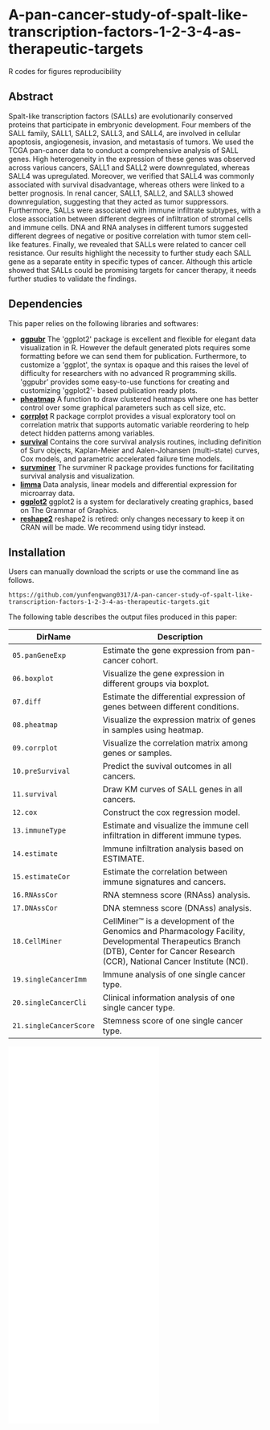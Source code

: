 # A-pan-cancer-study-of-spalt-like-transcription-factors-1-2-3-4-as-therapeutic-targets
R codes for figures reproducibility


## Abstract



Spalt-like transcription factors (SALLs) are evolutionarily conserved proteins that participate in embryonic development. Four members of the SALL family, SALL1, SALL2, SALL3, and SALL4, are involved in cellular apoptosis, angiogenesis, invasion, and metastasis of tumors. We used the TCGA pan-cancer data to conduct a comprehensive analysis of SALL genes. High heterogeneity in the expression of these genes was observed across various cancers, SALL1 and SALL2 were downregulated, whereas SALL4 was upregulated. Moreover, we verified that SALL4 was commonly associated with survival disadvantage, whereas others were linked to a better prognosis. In renal cancer, SALL1, SALL2, and SALL3 showed downregulation, suggesting that they acted as tumor suppressors. Furthermore, SALLs were associated with immune infiltrate subtypes, with a close association between different degrees of infiltration of stromal cells and immune cells. DNA and RNA analyses in different tumors suggested different degrees of negative or positive correlation with tumor stem cell-like features. Finally, we revealed that SALLs were related to cancer cell resistance. Our results highlight the necessity to further study each SALL gene as a separate entity in specific types of cancer. Although this article showed that SALLs could be promising targets for cancer therapy, it needs further studies to validate the findings.



## Dependencies

This paper relies on the following libraries and softwares: 

- **[ggpubr](https://cran.r-project.org/web/packages/ggpubr/index.html)** The 'ggplot2' package is excellent and flexible for elegant data visualization in R. However the default generated plots requires some formatting before we can send them for publication. Furthermore, to customize a 'ggplot', the syntax is opaque and this raises the level of difficulty for researchers with no advanced R programming skills. 'ggpubr' provides some easy-to-use functions for creating and customizing 'ggplot2'- based publication ready plots.
- **[pheatmap](https://www.rdocumentation.org/packages/pheatmap/versions/1.0.12/topics/pheatmap)** A function to draw clustered heatmaps where one has better control over some graphical parameters such as cell size, etc.
- **[corrplot](https://www.rdocumentation.org/packages/corrplot/versions/0.90)** R package corrplot provides a visual exploratory tool on correlation matrix that supports automatic variable reordering to help detect hidden patterns among variables.
- **[survival](https://cran.r-project.org/web/packages/survival/index.html)** Contains the core survival analysis routines, including definition of Surv objects, Kaplan-Meier and Aalen-Johansen (multi-state) curves, Cox models, and parametric accelerated failure time models.
- **[survminer](https://www.rdocumentation.org/packages/survminer/versions/0.4.9)** The survminer R package provides functions for facilitating survival analysis and visualization.
- **[limma](https://www.rdocumentation.org/packages/limma/versions/3.28.14)** Data analysis, linear models and differential expression for microarray data.
- **[ggplot2](https://www.rdocumentation.org/packages/ggplot2/versions/3.3.5)** ggplot2 is a system for declaratively creating graphics, based on The Grammar of Graphics. 
- **[reshape2](https://www.rdocumentation.org/packages/reshape2/versions/1.4.4)** reshape2 is retired: only changes necessary to keep it on CRAN will be made. We recommend using tidyr instead.






## Installation

Users can manually download the scripts or use the command line as follows.

`https://github.com/yunfengwang0317/A-pan-cancer-study-of-spalt-like-transcription-factors-1-2-3-4-as-therapeutic-targets.git`



The following table describes the output files produced in this paper:

DirName | Description
---------|------------
`05.panGeneExp` | Estimate the gene expression from pan-cancer cohort.
`06.boxplot` | Visualize the gene expression in different groups via boxplot.
`07.diff` | Estimate the differential expression of genes between different conditions.
`08.pheatmap` | Visualize the expression matrix of genes in samples using heatmap.
`09.corrplot` | Visualize the correlation matrix among genes or samples.
`10.preSurvival` | Predict the suvival outcomes in all cancers.
`11.survival` | Draw KM curves of SALL genes in all cancers.
`12.cox` | Construct the cox regression model.
`13.immuneType` | Estimate and visualize the immune cell infiltration in different immune types.
`14.estimate` | Immune infiltration analysis based on ESTIMATE.
`15.estimateCor` | Estimate the correlation between immune signatures and cancers.
`16.RNAssCor` | RNA stemness score (RNAss) analysis.
`17.DNAssCor` | DNA stemness score (DNAss) analysis.
`18.CellMiner` | CellMiner™ is a development of the Genomics and Pharmacology Facility, Developmental Therapeutics Branch (DTB), Center for Cancer Research (CCR), National Cancer Institute (NCI).
`19.singleCancerImm` | Immune analysis of one single cancer type.
`20.singleCancerCli` | Clinical information analysis of one single cancer type.
`21.singleCancerScore` | Stemness score of one single cancer type.


![schematic](Fig1.pdf)
![schematic](Fig2.pdf)
![schematic](Fig3.pdf)
![schematic](Fig4.pdf)
![schematic](Fig5.pdf)



